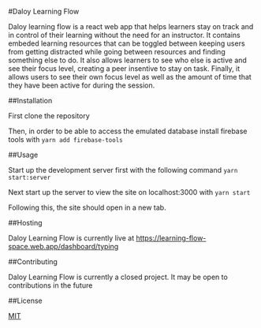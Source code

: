 #Daloy Learning Flow

Daloy learning flow is a react web app that helps learners stay on track and in control of their learning without the need for an instructor. It contains embeded learning resources that can be toggled between keeping users from getting distracted while going between resources and finding something else to do. It also allows learners to see who else is active and see their focus level, creating a peer insentive to stay on task. Finally, it allows users to see their own focus level as well as the amount of time that they have been active for during the session.

##Installation

First clone the repository

Then, in order to be able to access the emulated database install firebase tools with `yarn add firebase-tools`

##Usage

Start up the development server first with the following command
`yarn start:server`

Next start up the server to view the site on localhost:3000 with
`yarn start`

Following this, the site should open in a new tab.

##Hosting

Daloy Learning Flow is currently live at https://learning-flow-space.web.app/dashboard/typing

##Contributing

Daloy Learning Flow is currently a closed project. It may be open to contributions in the future

##License

[MIT](https://choosealicense.com/licenses/mit/)
